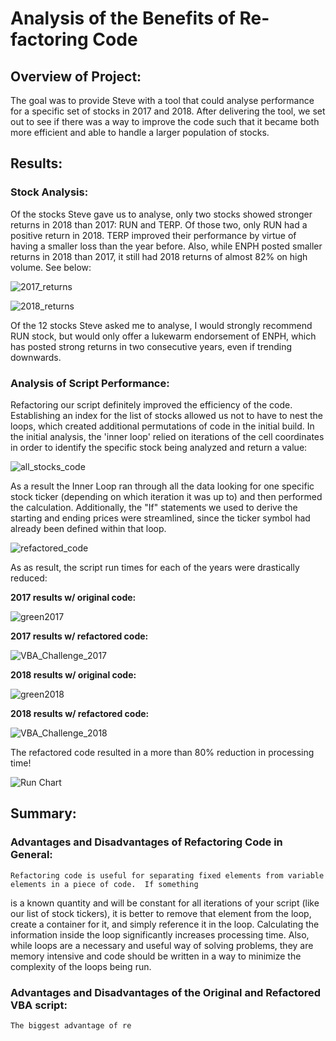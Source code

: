 # Analysis of the Benefits of Re-factoring Code

## Overview of Project:
The goal was to provide Steve with a tool that could analyse performance for a specific set of stocks in 2017 and 2018.  After delivering 
the tool, we set out to see if there was a way to improve the code such that it became both more efficient and able to handle a larger 
population of stocks.

## Results:
### Stock Analysis:
Of the stocks Steve gave us to analyse, only two stocks showed stronger returns in 2018 than 2017: RUN and TERP.  Of those two, 
only RUN had a positive return in 2018.  TERP improved their performance by virtue of having a smaller loss than the year before. Also, 
while ENPH posted smaller returns in 2018 than 2017, it still had 2018 returns of almost 82% on high volume.  See below: 


![2017_returns](https://user-images.githubusercontent.com/68127033/89134376-b316a000-d4f2-11ea-91f7-c768e80d93ce.png)


![2018_returns](https://user-images.githubusercontent.com/68127033/89134516-d7bf4780-d4f3-11ea-87af-2f13b928f480.png)

Of the 12 stocks Steve asked me to analyse, I would strongly recommend RUN stock, but would only offer a lukewarm endorsement 
of ENPH, which has posted strong returns in two consecutive years, even if trending downwards.

### Analysis of Script Performance:
Refactoring our script definitely improved the efficiency of the code.  Establishing an index for the list of stocks allowed us not to have 
to nest the loops, which created additional permutations of code in the initial build.  In the initial analysis, the 'inner loop' relied on 
iterations of the cell coordinates in order to identify the specific stock being analyzed and return a value:  

![all_stocks_code](https://user-images.githubusercontent.com/68127033/89134674-bb6fda80-d4f4-11ea-9343-08929dc95b0d.png) 

As a result
the Inner Loop ran through all the data looking for one specific stock ticker (depending on which iteration it was up to) and then performed
the calculation.   Additionally, the "If" statements we used to derive the starting and ending prices were streamlined, since the ticker symbol
had already been defined within that loop.

![refactored_code](https://user-images.githubusercontent.com/68127033/89134669-bad74400-d4f4-11ea-983f-232df7f1a2d3.png)

As as result, the script run times for each of the years were drastically reduced:

**2017 results w/ original code:** 

![green2017](https://user-images.githubusercontent.com/68127033/89134675-bc087100-d4f4-11ea-8e64-8baf46121057.PNG)

**2017 results w/ refactored code:**

![VBA_Challenge_2017](https://user-images.githubusercontent.com/68127033/89134672-bb6fda80-d4f4-11ea-905d-1035a9e03ac1.png)

**2018 results w/ original code:**

![green2018](https://user-images.githubusercontent.com/68127033/89134668-ba3ead80-d4f4-11ea-8a83-6bd2320b38ff.PNG)

**2018 results w/ refactored code:**

![VBA_Challenge_2018](https://user-images.githubusercontent.com/68127033/89134673-bb6fda80-d4f4-11ea-8df3-d79934fc6503.png)

The refactored code resulted in a more than 80% reduction in processing time!

![Run Chart](https://user-images.githubusercontent.com/68127033/89134670-bb6fda80-d4f4-11ea-8060-dd8569d33ea5.png)

## Summary:

### Advantages and Disadvantages of Refactoring Code in General:
	Refactoring code is useful for separating fixed elements from variable elements in a piece of code.  If something 
is a known quantity and will be constant for all iterations of your script (like our list of stock tickers), it is better to remove
that element from the loop, create a container for it, and simply reference it in the loop.  Calculating the information inside the
loop significantly increases processing time.  Also, while loops are a necessary and useful way of solving problems, they are 
memory intensive and code should be written in a way to minimize the complexity of the loops being run.

### Advantages and Disadvantages of the Original and Refactored VBA script:
	The biggest advantage of re
	
	







